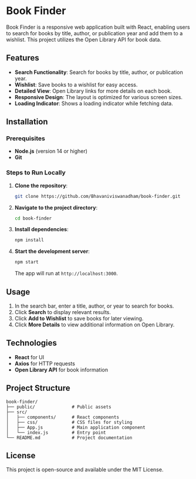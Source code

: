 
# Book Finder

Book Finder is a responsive web application built with React, enabling users to search for books by title, author, or publication year and add them to a wishlist. This project utilizes the Open Library API for book data.

## Features

- **Search Functionality**: Search for books by title, author, or publication year.
- **Wishlist**: Save books to a wishlist for easy access.
- **Detailed View**: Open Library links for more details on each book.
- **Responsive Design**: The layout is optimized for various screen sizes.
- **Loading Indicator**: Shows a loading indicator while fetching data.

## Installation

### Prerequisites
- **Node.js** (version 14 or higher)
- **Git**

### Steps to Run Locally

1. **Clone the repository**:
   ```bash
   git clone https://github.com/Bhavaniviswanadham/book-finder.git
   ```
2. **Navigate to the project directory**:
   ```bash
   cd book-finder
   ```
3. **Install dependencies**:
   ```bash
   npm install
   ```
4. **Start the development server**:
   ```bash
   npm start
   ```
   The app will run at `http://localhost:3000`.

## Usage

1. In the search bar, enter a title, author, or year to search for books.
2. Click **Search** to display relevant results.
3. Click **Add to Wishlist** to save books for later viewing.
4. Click **More Details** to view additional information on Open Library.

## Technologies

- **React** for UI
- **Axios** for HTTP requests
- **Open Library API** for book information

## Project Structure

```
book-finder/
├── public/              # Public assets
├── src/
│   ├── components/      # React components
│   ├── css/             # CSS files for styling
│   ├── App.js           # Main application component
│   └── index.js         # Entry point
└── README.md            # Project documentation
```

## License

This project is open-source and available under the MIT License.